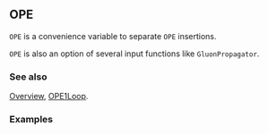## OPE

`OPE` is a convenience variable to separate `OPE` insertions.

`OPE` is also an option of several input functions like `GluonPropagator`.

### See also

[Overview](Extra/FeynCalc.md), [OPE1Loop](OPE1Loop.md).

### Examples
